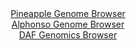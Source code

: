 <div id="Pineapple_Genome_Browser" align="center">
  <a href="https://igv.org/app/?sessionURL=blob:zZNbb5swGIb_i6VWm0TAQIGAVE20TdIq6SkZTQ.qkAEDbsBmtiEn5b_PizbtppOai02TfGF_sv297.vHW9BhLgijIACWbjq6aQINiJItZ6huKnyDaixAkKNKYA1wnGOOaYpBsAU5EhJF04k6WUrZiMAwiGx6NaIF04WtoxptGEVLoaesNs5ZVaGEcSQZF8YZRx0zSNH1ljhBTaOr3rbuGBmSyEBVUzIqmNFgWsRLdV_8qxQXmLIax3VbSbIXECs9SmOm5.hLOJ.FaYqFGOP1VXYajq_CB3sQPY_c8.fo9nIeufPjGSkoki3Hp5MFGzfo4nywOLKGVWjdP3mrMSyfNrfTwf2RfXE8WDWEY3Fqembf9l0fOioaQjO8.p9cq0EOdI6fy.jr43XYOk8rVoRvbUntm9GNe90v3vXtgp0GKpa2igSQltwLTKjZ0NUcy.39mJp9DUJfpcMZAcHLqwYkR.lCbX_ZArluFC9A4G_tHh0NMJ5hDoKeD6Fn.r7lnHgn0PfNnbYFLa_.XrTDaOp70Aoty41zUkkFcxYL2ggdUap3aa4XmwOz3MwWj93iLZk95CMu3Cy5miF61w3rpfhDlhpQrffPp4x.RNE_oe4jQnSZHIoaHDp3l776YHQU5dMza9yfCDt8G9qyK9J3A_KU3cPCyRmvkVT7VUUtf_LWIU4QlarQEUESUhG5nqsc2RIEpmUrbEHKKqY4BLxIPkENaqYDP__G09697r4D">Pineapple Genome Browser</a>
</div>
<div id="Alphonso_Genome_Browser" align="center">
  <a href="https://igv.org/app/?sessionURL=blob:zZJrb5swFIb_i6VUm0TAQAMBKZpya5NmW7um5FZVyIAhbsFmtgmhUf773GrTvnRS82HTJEuYI1_e8_g5gB3mgjAKfGDpZkc3TaABsWX1HBVljr.iAgvgpygXWAMcp5hjGmPgH0CKhETB7We1cytlKXzDILJsF4hmTBe2jgr0zCiqhR6zwhiyPEcR40gyLowBRztmkGzXrnGEylJXd9t6x0iQRAbKyy2jghklpllYq_PCX6Uww5QVOCyqXJLXAKHKozImeoo.9ZfzfhxjIWa4mSa9_mzaX9jjYHPpDDfB9WQZOMuzOckokhXHvSK.u9qk.y91bqaraB7PBsEAVy1rMF3efWvZo7PxviQci57pml3bczzXUmgITfD.f.paDXJi59Gomm_oYjVrVo_pumroTdeebEZeNBm_2bcNjhrIWVwpE0C85a5vQs2GjtaxnPbL1OxqEHqKDmcE.PcPGpAcxU9q.f0ByKZUvgCBv1ev6miA8QRz4Lc9CF3T86zOuXsOPc88agdQ8fzvob0Ibj0XWn3LcsKU5FLJnISClkJHlOq7ONWz5xNZrp9hYXVb1sXN5W2tPhe8SJO1GzQ8ebyavs3zXDFQ178.oWr2Pan.iXnvCaLL6FTdJk_YuR4qOAM14HIhF81k8jLtpuP9LNtO_wjpNEAp4wWSar2qqN.f3u0QJ4hKVdgRQSKSE9ksFUtWA9.0bKUviFnOlI.AZ9EHqEHN7MCPvzW1jw_HHw--">Alphonso Genome Browser</a>
</div>


<div id="DAF_Genomics_Browser" align="center">
  <a href="https://igv.org/app/?sessionURL=blob:tZFra9swFIb_y4H0k6.y49SGMLymXXpZC0mdsJQSzmw5NrMsR5JrdyH_fcJrGWyUMehAR0icy_tKzwGeqJAlryECYrljy3XBAFnwbomsqegtMiohyrGS1ABBcyponVKIDpCjVJgsbnRnoVQjI9vOMDd3tOasTKUlPQsbU_JWFVSXmsRCht95jZ20Us50sUIbq6bgteQ2pimV0nTshta7bYd6e81th5F0y9pKlYPqVpvQxjIrR.22rDPa_8XIf1DWq_wQr5fx0H9Nny.zaXx9Ga.882TzKTjbJHfzdRKsT5blrkbVCjpdjG92Msd90vvdiFwselUEIvNZf7Wafxl5s5PzvikFlVN34p56YaADjgZUPG01BEgL4Uaub0zIqUF833w5euNA_4LgJUQPjwYogek3Xf5wAPXcaFQg6b4dqBnARUYFRGboOBM3DMnYn_hOGLpH4wCtqN6Z5UWyCCcOiQkJrK_ItH5eVsMHaqE_k.8F8rfJOv4VVLu_m92K3vk8m29UEs_2q6t1dz8iH4uzOHkDlAFvPizngqHSqZ_XFyxYaT1Ga_WLi3d8PP4A">DAF Genomics Browser</a>
</div>
